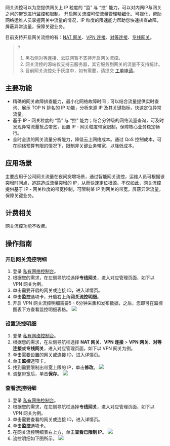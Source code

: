 网关流控可以为您提供网关上 IP 粒度的 “监” 与 “控” 能力，可以对内网IP与网关之间的带宽进行监控和限制。
开启网关流控可使流量管理精细化、可视化，帮助网络运维人员掌握网关中流量的情况，IP 粒度的限速能力帮助您快速排查故障，屏蔽异常流量，保障关键业务。

目前支持开启网关流控的有：[NAT 网关](https://cloud.tencent.com/document/product/552/18184)、[VPN 连接](https://cloud.tencent.com/document/product/554/19001)、[对等连接](https://cloud.tencent.com/document/product/553/18844)、[专线网关](https://cloud.tencent.com/document/product/216)。
>?
>1. 黑石侧对等连接、云联网暂不支持开启网关流控。
>2. 网关流控的源端仅支持云服务器，其它服务到网关的流量不支持统计。
>3. 目前网关流控处于灰度中，如有需要，请提交 [工单申请](https://console.cloud.tencent.com/workorder/category)。
>

## 主要功能
- 精确的网关故障排查能力，最小化网络故障时间；可以结合流量提供实时查询、展示 TOP N 排名的 IP 功能，分析来源 IP 及其关键指标，快速定位异常流量。
- 基于 IP - 网关粒度的 “监” 与 “控” 能力；结合分钟级的网络流量查询，可及时发现异常流量抢占带宽，设置 IP - 网关粒度带宽限制，保障核心业务稳定畅行。
- 全时全流的网关流量分析能力，降低云上网络成本。通过 QoS 控制成本，可在网络预算有限的情况下，限制非关键业务带宽，以降低成本。

##  应用场景
主要应用于公司网关流量在夜间突增场景，通过智能网关流控，运维人员可根据该突增时间点，追踪造成流量突增的 IP，从而快速定位根源。不仅如此，网关流控提供基于 IP - 网关粒度的带宽控制，可限制某 IP 到网关的带宽，屏蔽异常流量，保障关键业务。

## 计费相关
网关流控功能不收费。

## 操作指南
### 开启网关流控明细
1. 登录 [私有网络控制台](https://console.cloud.tencent.com/vpc)。
2. 根据您的需求，在左侧导航栏选择**专线网关**，进入对应管理页面，如下以 VPN 网关为例。
3. 单击需要开启的网关或连接 ID，进入详情页。
4. 单击**监控**选项卡，开启右上角**网关流控明细**。
5. 开启 VPN 网关流控明细需要5 - 6分钟采集和发布数据，之后，您即可在监控图表下方查看监控明细表格。
![](https://main.qcloudimg.com/raw/cc95464742237922020eb0a1a30e0e40.png)

### 设置流控明细
1. 登录 [私有网络控制台](https://console.cloud.tencent.com/vpc)。
2. 根据您的需求，在左侧导航栏选择 **NAT 网关**、**VPN 连接** > **VPN 网关**、**对等连接**或**专线网关**，进入对应管理页面，如下以 VPN 网关为例。
3. 单击需要设置的网关或连接 ID，进入详情页。
4. 单击**监控**选项卡。
5. 找到需要限制出带宽上限的 IP，单击**修改**。
![](https://main.qcloudimg.com/raw/2bd079662c98f343f85bd43ad664c718.png)
6. 调整带宽后，单击**保存**。
![](https://main.qcloudimg.com/raw/941945a5e29794f5034d8f05f76ec475.png)

### 查看流控明细
1. 登录 [私有网络控制台](https://console.cloud.tencent.com/vpc)。
2. 根据您的需求，在左侧导航栏选择**专线网关**，进入对应管理页面，如下以 VPN 网关为例。
3. 单击需要查看的网关或连接 ID，进入详情页。
4. 单击**监控**选项卡。
5. 在网关流控明细表右上方，单击**查看已限制 IP**。
![](https://main.qcloudimg.com/raw/29d64306221cdc5a19264a4f568528cf.png)
6. 流控明细如下图所示。
![](https://main.qcloudimg.com/raw/95c6ef9674f126078069d4a9570b980a.png)
